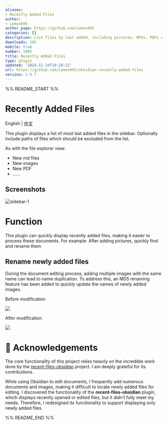 ```yaml
---
aliases:
- Recently Added Files
author:
- Lemon695
author_page: https://github.com/Lemon695
categories: []
description: List files by last added, including pictures, MP4s, PDFs etc.
downloads: 102
mobile: true
number: 2005
title: Recently Added Files
type: plugin
updated: '2024-11-24T18:20:22'
url: https://github.com/Lemon695/obsidian-recently-added-files
version: 1.0.7
---
```


%% README_START %%

# Recently Added Files

English | [中文](./README.zh-cn.md)

This plugin displays a list of most last added files in the sidebar. Optionally include paths of files which should be excluded from the list.

As with the file explorer view:
- New md files
- New images
- New PDF
- ......

## Screenshots

![sidebar-1](https://raw.githubusercontent.com/Lemon695/obsidian-recently-added-files/HEAD/resources/screenshots/sidebar-1.png)


# Function

This plugin can quickly display recently added files, making it easier to process these documents.
For example: After adding pictures, quickly find and rename them

## Rename newly added files

During the document editing process, adding multiple images with the same name can lead to name duplication. To address this, an MD5 renaming feature has been added to quickly update the names of newly added images.

Before modification

![](https://raw.githubusercontent.com/Lemon695/obsidian-recently-added-files/HEAD/resources/screenshots/img-IUASUDF-98234723894-001.png)

After modification

![](https://raw.githubusercontent.com/Lemon695/obsidian-recently-added-files/HEAD/resources/screenshots/img-IUASUDF-98234723894-002.png)


# 🙏 Acknowledgements

The core functionality of this project relies heavily on the incredible work done by the [recent-files-obsidian](https://github.com/tgrosinger/recent-files-obsidian) project. I am deeply grateful for its contributions.

While using Obsidian to edit documents, I frequently add numerous documents and images, making it difficult to locate newly added files for editing. I discovered the functionality of the **recent-files-obsidian** plugin, which displays recently opened or edited files, but it didn’t fully meet my needs. Therefore, I redesigned its functionality to support displaying only newly added files.


%% README_END %%
